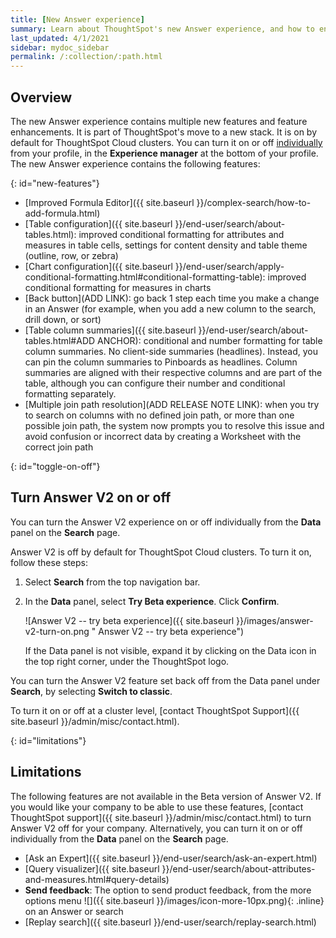 ```yaml
---
title: [New Answer experience]
summary: Learn about ThoughtSpot's new Answer experience, and how to enable it.
last_updated: 4/1/2021
sidebar: mydoc_sidebar
permalink: /:collection/:path.html
---
```


## Overview

The new Answer experience contains multiple new features and feature enhancements. It is part of ThoughtSpot's move to a new stack. It is on by default for ThoughtSpot Cloud clusters. You can turn it on or off [individually](#toggle-on-off) from your profile, in the **Experience manager** at the bottom of your profile. The new Answer experience contains the following features:

{: id="new-features"}
* [Improved Formula Editor]({{ site.baseurl }}/complex-search/how-to-add-formula.html)
* [Table configuration]({{ site.baseurl }}/end-user/search/about-tables.html): improved conditional formatting for attributes and measures in table cells, settings for content density and table theme (outline, row, or zebra)
* [Chart configuration]({{ site.baseurl }}/end-user/search/apply-conditional-formatting.html#conditional-formatting-table): improved conditional formatting for measures in charts
* [Back button](ADD LINK): go back 1 step each time you make a change in an Answer (for example, when you add a new column to the search, drill down, or sort)
* [Table column summaries]({{ site.baseurl }}/end-user/search/about-tables.html#ADD ANCHOR): conditional and number formatting for table column summaries. No client-side summaries (headlines). Instead, you can pin the column summaries to Pinboards as headlines. Column summaries are aligned with their respective columns and are part of the table, although you can configure their number and conditional formatting separately.
* [Multiple join path resolution](ADD RELEASE NOTE LINK): when you try to search on columns with no defined join path, or more than one possible join path, the system now prompts you to resolve this issue and avoid confusion or incorrect data by creating a Worksheet with the correct join path

{: id="toggle-on-off"}
## Turn Answer V2 on or off
You can turn the Answer V2 experience on or off individually from the **Data** panel on the **Search** page.

Answer V2 is off by default for ThoughtSpot Cloud clusters. To turn it on, follow these steps:

1. Select **Search** from the top navigation bar.

2. In the **Data** panel, select **Try Beta experience**. Click **Confirm**.

    ![Answer V2 -- try beta experience]({{ site.baseurl }}/images/answer-v2-turn-on.png " Answer V2 -- try beta experience")

    If the Data panel is not visible, expand it by clicking on the Data icon in the top right corner, under the ThoughtSpot logo.

You can turn the Answer V2 feature set back off from the Data panel under **Search**, by selecting **Switch to classic**.

To turn it on or off at a cluster level, [contact ThoughtSpot Support]({{ site.baseurl }}/admin/misc/contact.html).

{: id="limitations"}
## Limitations
The following features are not available in the Beta version of Answer V2. If you would like your company to be able to use these features, [contact ThoughtSpot support]({{ site.baseurl }}/admin/misc/contact.html) to turn Answer V2 off for your company. Alternatively, you can turn it on or off individually from the **Data** panel on the **Search** page.

* [Ask an Expert]({{ site.baseurl }}/end-user/search/ask-an-expert.html)
* [Query visualizer]({{ site.baseurl }}/end-user/search/about-attributes-and-measures.html#query-details)
* **Send feedback**: The option to send product feedback, from the more options menu ![]({{ site.baseurl }}/images/icon-more-10px.png){: .inline} on an Answer or search
* [Replay search]({{ site.baseurl }}/end-user/search/replay-search.html)
